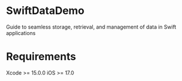 # SwiftDataDemo
Guide to seamless storage, retrieval, and management of data in Swift applications

# Requirements
Xcode >= 15.0.0
iOS >= 17.0
